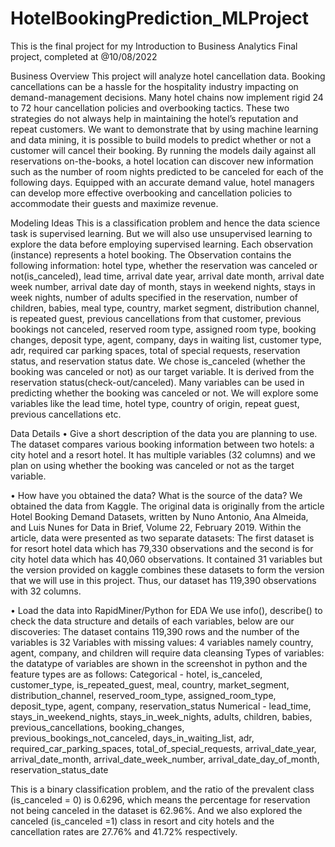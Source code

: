 # HotelBookingPrediction_MLProject
This is the final project for my Introduction to Business Analytics Final project, completed at @10/08/2022

Business Overview
This project will analyze hotel cancellation data. Booking cancellations can be a hassle for the hospitality industry impacting on demand-management decisions. Many hotel chains now implement rigid 24 to 72 hour cancellation policies and overbooking tactics. These two strategies do not always help in maintaining the hotel’s reputation and repeat customers. 
We want to demonstrate that by using machine learning and data mining, it is possible to build models to predict whether or not a customer will cancel their booking. By running the models daily against all reservations on-the-books, a hotel location can discover new information such as the number of room nights predicted to be canceled for each of the following days. Equipped with an accurate demand value, hotel managers can develop more effective overbooking and cancellation policies to accommodate their guests and maximize revenue.

Modeling Ideas
This is a classification problem and hence the data science task is supervised learning. But we will also use unsupervised learning to explore the data before employing supervised learning. 
Each observation (instance) represents a hotel booking. The Observation contains the following information: hotel type, whether the reservation was canceled or not(is_canceled), lead time, arrival date year, arrival date month, arrival date week number, arrival date day of month, stays in weekend nights, stays in week nights, number of adults specified in the reservation, number of children, babies, meal type, country, market segment, distribution channel, is repeated guest, previous cancellations from that customer, previous bookings not canceled, reserved room type, assigned room type, booking changes, deposit type, agent, company, days in waiting list, customer type, adr, required car parking spaces, total of special requests, reservation status, and reservation status date. 
We chose is_canceled (whether the booking was canceled or not) as our target variable. It is derived from the reservation status(check-out/canceled). Many variables can be used in predicting whether the booking was canceled or not. We will explore some variables like the lead time, hotel type, country of origin, repeat guest, previous cancellations etc. 

Data Details 
• Give a short description of the data you are planning to use.
The dataset compares various booking information between two hotels: a city hotel and a resort hotel. It has multiple variables (32 columns) and we plan on using whether the booking was canceled or not as the target variable.

• How have you obtained the data? What is the source of the data?
We obtained the data from Kaggle. The original data is originally from the article Hotel Booking Demand Datasets, written by Nuno Antonio, Ana Almeida, and Luis Nunes for Data in Brief, Volume 22, February 2019. Within the article, data were presented as two separate datasets: The first dataset is for resort hotel data which has 79,330 observations and the second is for city hotel data which has 40,060 observations. It contained 31 variables but the version provided on kaggle combines these datasets to form the version that we will use in this project. Thus, our dataset has 119,390 observations with 32 columns.

• Load the data into RapidMiner/Python for EDA
We use info(), describe() to check the data structure and details of each variables, below are our discoveries:
The dataset contains 119,390 rows and the number of the variables is 32
Variables with missing values: 4 variables namely country, agent, company, and children will require data cleansing
Types of variables: the datatype of variables are shown in the screenshot in python and the feature types are as follows:
Categorical - hotel, is_canceled, customer_type, is_repeated_guest, meal, country, market_segment, distribution_channel, reserved_room_type, assigned_room_type, deposit_type, agent, company, reservation_status
Numerical - lead_time, stays_in_weekend_nights, stays_in_week_nights, adults, children, babies, previous_cancellations, booking_changes, previous_bookings_not_canceled, days_in_waiting_list, adr, required_car_parking_spaces, total_of_special_requests, arrival_date_year, arrival_date_month, arrival_date_week_number, arrival_date_day_of_month, reservation_status_date

This is a binary classification problem, and the ratio of the prevalent class (is_canceled = 0) is 0.6296, which means the percentage for reservation not being canceled in the dataset is 62.96%. And we also explored the canceled (is_canceled =1) class in resort and city hotels and the cancellation rates are 27.76% and 41.72% respectively.

